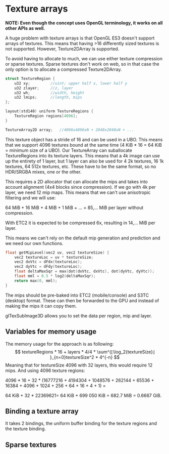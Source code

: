 # Texture arrays

**NOTE: Even though the concept uses OpenGL terminology, it works on all other APIs as well.**

A huge problem with texture arrays is that OpenGL ES3 doesn't support arrays of textures. This means that having >16 differently sized textures is not supported. However, Texture2DArray is supported.

To avoid having to allocate to much, we can use either texture compression or sparse textures. Sparse textures don't work on web, so in that case the only option is to allocate a compressed Texture2DArray.

```cpp
struct TextureRegion {
    u32 xy;			//uint; upper half x, lower half y
    u32 zlayer;		//z, layer
    u32 wh;			//width, height
    u32 lmips;		//length, mips
};

layout(std140) uniform TextureRegions {
    TextureRegion regions[4096];
}

TextureArray2D array;	//4096x4096xN + 2048x2048xN + ...
```

This texture object has a stride of 16 and can be used in a UBO. This means that we support 4096 textures bound at the same time (4 KiB * 16 = 64 KiB = minimum size of a UBO). Our TextureArray can suballocate TextureRegions into its texture layers. This means that a 4k image can use up the entirety of 1 layer, but 1 layer can also be used for 4 2k textures, 16 1k textures, 64 512x textures, etc.
These have to be the same format, so no HDR/SRGBA mixes, one or the other.

This requires a 2D allocator that can allocate the mips and takes into account alignment (4x4 blocks since compression). If we go with 4k per layer, we need 12 mip maps. This means that we can't use anisotropic filtering and we will use:

64 MiB + 16 MiB + 4 MiB + 1 MiB + ... = 85,... MiB per layer without compression.

With ETC2 it is expected to be compressed 6x, resulting in 14,... MiB per layer.

This means we can't rely on the default mip generation and prediction and we need our own functions. 

```cpp
float getMipLevel(vec2 uv, vec2 textureSize) {
    vec2 textureLoc = uv * textureSize;
    vec2 dxVtc = dFdx(textureLoc);
    vec2 dyVtc = dFdy(textureLoc);
    float deltaMaxSqr = max(dot(dxVtc, dxVtc), dot(dyVtc, dyVtc));
    float mml = 0.5 * log2(deltaMaxSqr);
    return max(0, mml);
}
```

The mips should be pre-baked into ETC2 (mobile/console) and S3TC (desktop) format. These can then be forwarded to the GPU and instead of making the mips it can copy them.

glTexSubImage3D allows you to set the data per region, mip and layer.

## Variables for memory usage

The memory usage for the approach is as following:
$$
textureRegions * 16 + layers * 4/4 * \sum^{⌊\log_2{textureSize}⌋ }_{n=0}textureSize^2 * 4^{-n}
$$
Meaning that for textureSize 4096 with 32 layers, this would require 12 mips. And using 4096 texture regions:

4096 * 16 + 32 * (16777216 + 4194304 + 1048576 + 262144 + 65536 + 16384 + 4096 + 1024 + 256 + 64 + 16 + 4 + 1) =

64 KiB + 32 * 22369621= 64 KiB + 699 050  KiB = 682.7 MiB = 0.6667 GiB.

## Binding a texture array

It takes 2 bindings, the uniform buffer binding for the texture regions and the texture binding.

## Sparse textures



